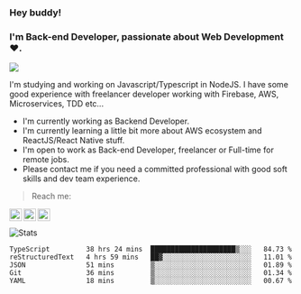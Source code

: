 ### Hey buddy!

### I'm Back-end Developer, passionate about Web Development :heart:.
<img src="https://img.shields.io/github/followers/bertbr?style=social"/>

I'm studying and working on Javascript/Typescript in NodeJS. I have some good experience with freelancer developer working with Firebase, AWS, Microservices, TDD etc...

- I'm currently working as Backend Developer.
- I'm currently learning a little bit more about AWS ecosystem and ReactJS/React Native stuff.
- I'm open to work as Back-end Developer, freelancer or Full-time for remote jobs.
- Please contact me if you need a committed professional with good soft skills and dev team experience.


> Reach me:
<a href="https://www.linkedin.com/in/viniciusmvn">
  <img align="left" alt="My LinkdeIn" width="22px" src="https://image.flaticon.com/icons/svg/145/145807.svg" />
</a>
<a href="mailto:viniciusmvn@pm.me">
  <img align="left" alt="Mail me" width="22px" src="https://image.flaticon.com/icons/svg/1057/1057100.svg" />
</a>
<a href="https://t.me/bertinnn">
  <img align="left" alt="My Telegram" width="22px" src="https://image.flaticon.com/icons/svg/2111/2111646.svg" />
</a>

<br />
<br />
<img alt="Stats" src="https://github-readme-stats.vercel.app/api?username=bertbr&theme=dracula&show_icons=true" />


<!--START_SECTION:waka-->
```text
TypeScript         38 hrs 24 mins  █████████████████████▒░░░   84.73 % 
reStructuredText   4 hrs 59 mins   ██▓░░░░░░░░░░░░░░░░░░░░░░   11.01 % 
JSON               51 mins         ▒░░░░░░░░░░░░░░░░░░░░░░░░   01.89 % 
Git                36 mins         ▒░░░░░░░░░░░░░░░░░░░░░░░░   01.34 % 
YAML               18 mins         ▒░░░░░░░░░░░░░░░░░░░░░░░░   00.67 % 
```
<!--END_SECTION:waka-->
